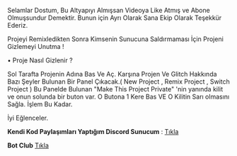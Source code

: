 Selamlar Dostum, Bu Altyapıyı Almışsan Videoya Like Atmış ve Abone Olmuşsundur Demektir. Bunun için Ayrı Olarak Sana Ekip Olarak Teşekkür Ederiz.

Projeyi Remixledikten Sonra Kimsenin Sunucuna Saldırmaması İçin Projeni Gizlemeyi Unutma !

• Proje Nasıl Gizlenir ?

Sol Tarafta Projenin Adına Bas Ve Aç. Karşına Projen Ve Glitch Hakkında Bazı Şeyler Bulunan Bir Panel Çıkacak.( New Project , Remix Project , Switch Project ) Bu Panelde Bulunan "Make This Project Private" 'nin yanında kilit ve onun solunda bir buton var. O Butona 1 Kere Bas VE O Kilitin Sarı olmasını Sağla. İşlem Bu Kadar.

İyi Eğlenceler.

**Kendi Kod Paylaşımları Yaptığım Discord Sunucum** : [Tıkla](https://discord.gg/rGdHXaNKaj)

**Bot Club** [Tıkla](https://discord.gg/2KEAaybXyv)
